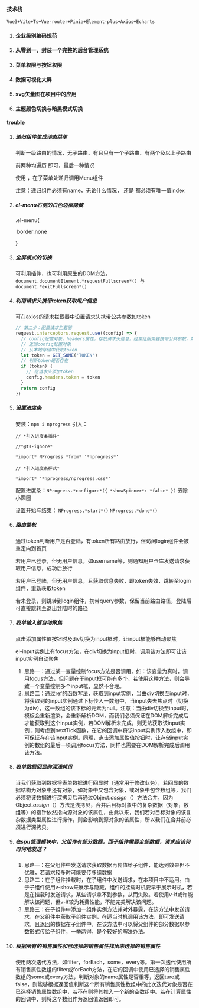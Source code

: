 #### 技术栈

`Vue3+Vite+Ts+Vue-router+Pinia+Element-plus+Axios+Echarts`

1. #### 企业级别编码规范

2. #### 从零到一，封装一个完整的后台管理系统

3. #### 菜单权限与按钮权限

4. #### 数据可视化大屏

5. #### svg矢量图在项目中的应用

6. #### 主题颜色切换与暗黑模式切换

#### trouble

1. ##### 递归组件生成动态菜单

    判断一级路由的情况，无子路由、有且只有一个子路由、有两个及以上子路由

    前两种均遍历 <el-menu-item> 即可，最后一种情况

    使用 <el-sub-menu> ，在子菜单处递归调用Menu组件

    注意：递归组件必须有name，无论什么情况，<el-menu-item> 还是 <el-sub-menu> 都必须有唯一值index

2. ##### el-menu右侧的白色边框隐藏

    .el-menu{

    ​		border:none

    }

3. ##### 全屏模式的切换

    可利用插件，也可利用原生的DOM方法，`document.documentElement.*requestFullscreen*() `与 `document.*exitFullscreen*()`

4. ##### 利用请求头携带token获取用户信息

    可在axios的请求拦截器中设置请求头携带公共参数如token

    ```js
    // 第二步：配置请求拦截器
    request.interceptors.request.use((config) => {
      // config配置对象，headers属性，存放请求头信息，经常给服务器携带公共参数，如token
      // 返回config配置对象
      // 从本地存储中获取token
      let token = GET_SOME('TOKEN')
      // 判断token是否存在
      if (token) {
        // 给请求头添加token
        config.headers.token = token
      }
      return config
    })
    ```

5. ##### 设置进度条

    安装：`npm i nprogress`	引入：

    ```
    // *引入进度条插件*
    
    //*@ts-ignore*
    
    *import* NProgress *from* '*nprogress*'
    
    // *引入进度条样式*
    
    *import* '*nprogress/nprogress.css*'
    ```

    配置进度条：`NProgress.*configure*({ *showSpinner*: *false* })`	去除小圆圈

    设置开始与结束： `NProgress.*start*()`	 `NProgress.*done*()`

6. ##### 路由鉴权

    通过token判断用户是否登陆，有token所有路由放行，但访问login组件会被重定向到首页

    ​	若用户已登录，但无用户信息，如username等，则通知用户仓库发送请求获取用户信息，成功后放行

    ​	若用户已登陆，但无用户信息，且获取信息失败，即token失效，跳转至login组件，重新获取token

    若未登录，则跳转到login组件，携带query参数，保留当前路由路径，登陆后可直接跳转至退出登陆时的路径

7. ##### 表单输入框自动聚焦

    点击添加属性值按钮时及div切换为input框时，让input框能够自动聚焦

    el-input实例上有focus方法，在div切换为input框时，调用该方法即可让该input实例自动聚焦

    1. 思路一：通过某一变量控制focus方法是否调用，如：该变量为真时，调用focus方法，但问题在于input框可能有多个，若使用这种方法，则会导致一个变量控制多个input框，显然不合理。
    2. 思路二：通过ref的函数写法，获取到input实例，当由div切换至input时，将获取到的input实例通过下标传入一数组中，当input失去焦点时（切换为div），这一数组的该下标的元素为null。注意：当由div切换至input时，模板会重新渲染，会重新解析DOM，而我们必须保证在DOM解析完成后才能获取到这个input实例，若DOM解析未完成，则无法获取该input实例；则考虑到nextTick函数，在它的回调中将该input实例传入数组中，即可保证存在该input实例。同理，点击添加属性值按钮时，让存储input实例的数组的最后一项调用focus方法，同样也需要在DOM解析完成后调用该方法。
    
8. ##### 表单数据回显的深浅拷贝

    当我们获取到数据将表单数据进行回显时（通常用于修改业务），若回显的数据结构为对象中还有对象，如对象中又包含对象，或对象中包含数组等，我们必须将该数据进行深拷贝后再通过Object.*assign*（）方法合并，因为Object.*assign*（）方法是浅拷贝，合并后目标对象中的复杂数据（对象，数组等）的指针依然指向源对象的该属性，由此以来，我们若对目标对象的该复杂数据类型属性进行操作，则会影响到源对象的该属性，所以我们在合并前必须进行深拷贝。
    
9. ##### 在spu管理模块中，父组件有部分数据，而子组件需要全部数据，请求应该何时何地发送？

    1. 思路一：在父组件中发送请求获取数据再传值给子组件，能达到效果但不优雅，若请求较多时可能要传多组数据
    2. 思路二：在子组件挂载时，在子组件中发送请求，在本项目中不适用。由于子组件使用v-show来展示与隐藏，组件的挂载时机要早于展示时机，若是在挂载时发送请求，某些请求拿不到参数，从而失败。若使用v-if或许能解决该问题，但v-if较为耗费性能，不能完美解决该问题。
    3. 思路三：在子组件中添加一组件实例方法并对外暴露，在该方法中发送请求，在父组件中获取子组件实例，在适当时机调用该方法，即可发送请求，且返回的数据在子组件中，在该方法中可以将父组件的部分数据以参数形式传给子组件，一举两得，是个较好的解决办法。

10. ##### 根据所有的销售属性和已选择的销售属性找出未选择的销售属性

    使用两次迭代方法，如filter，forEach，some，every等。第一次迭代使用所有销售属性数组的fliter或forEach方法，在它的回调中使用已选择的销售属性数组的some或every方法，判断对象的name属性是否相等，返回ture或false，则能够根据返回值判断这个所有销售属性数组中的此次迭代对象是否在已选择销售属性数组中，若不在则将其推入一个新的空数组中。若在计算属性的回调中，则将这个数组作为返回值返回即可。

